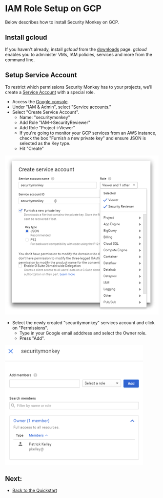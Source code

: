 IAM Role Setup on GCP
=====================

Below describes how to install Security Monkey on GCP.

Install gcloud
---------------

If you haven't already, install *gcloud* from the [downloads](https://cloud.google.com/sdk/downloads) page.  *gcloud* enables you to administer VMs, IAM policies, services and more from the command line.

Setup Service Account
---------------------

To restrict which permissions Security Monkey has to your projects, we'll create a [Service Account](https://cloud.google.com/compute/docs/access/service-accounts) with a special role.

- Access the [Google console](https://console.cloud.google.com/home/dashboard).
- Under "IAM & Admin", select "Service accounts."
- Select "Create Service Account".
  - Name: "securitymonkey"
  - Add Role "IAM->SecurityReviewer"
  - Add Role "Project->Viewer"
  - If you're going to monitor your GCP services from an AWS instance, check the box "Furnish a new private key" and ensure JSON is selected as the Key type.
  - Hit "Create"

![Create Service Account](images/create_service_account.png "Create Service Account")

 - Select the newly created "securitymonkey" services account and click on "Permissions".
   -  Type in your Google email adddress and select the Owner role.
   -  Press "Add".

![Add User to Service Account](images/add_user_to_service_account.png "Add User to Service Account")


Next:
-----

- [Back to the Quickstart](quickstart.md#database)